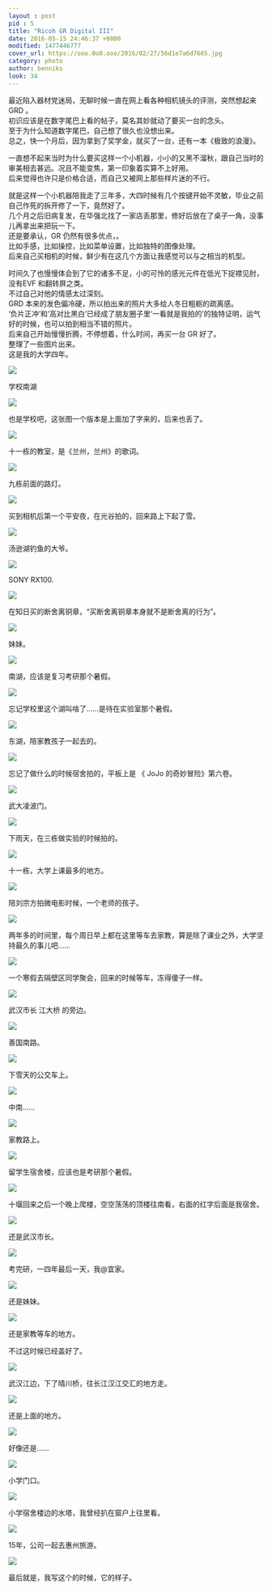 ```yaml
---
layout : post
pid : 5
title: "Ricoh GR Digital III"
date: 2016-05-15 24:46:37 +0800
modified: 1477446777
cover_url: https://ooo.0o0.ooo/2016/02/27/56d1e7a6d7665.jpg
category: photo
author: benniks
look: 34
---
```


最近陷入器材党迷局，无聊时候一直在网上看各种相机镜头的评测，突然想起来 GRD 。  
初识应该是在数字尾巴上看的帖子，莫名其妙就动了要买一台的念头。  
至于为什么知道数字尾巴，自己想了很久也没想出来。  
总之，快一个月后，因为拿到了奖学金，就买了一台，还有一本《极致的浪漫》。  

一直想不起来当时为什么要买这样一个小机器，小小的又黑不溜秋，跟自己当时的审美相去甚远。况且不能变焦，第一印象着实算不上好用。  
后来觉得也许只是价格合适，而自己又被网上那些样片迷的不行。  

就是这样一个小机器陪我走了三年多，大四时候有几个按键开始不灵敏，毕业之前自己作死的拆开修了一下，竟然好了。  
几个月之后旧病复发，在华强北找了一家店丢那里，修好后放在了桌子一角，没事儿再拿出来把玩一下。  
还是要承认，GR 仍然有很多优点，。  
比如手感，比如操控，比如菜单设置，比如独特的图像处理。  
后来自己买相机的时候，鲜少有在这几个方面让我感觉可以与之相当的机型。  

时间久了也慢慢体会到了它的诸多不足，小的可怜的感光元件在低光下捉襟见肘， 没有EVF 和翻转屏之类。  
不过自己对他的情感太过深刻。  
GRD 本来的发色偏冷硬，所以拍出来的照片大多给人冬日粗粝的疏离感。  
‘负片正冲’和‘高对比黑白’已经成了朋友圈子里‘一看就是我拍的’的独特证明，运气好的时候，也可以拍到相当不错的照片。  
后来自己开始慢慢折腾，不停想着，什么时间，再买一台 GR 好了。  
整理了一些图片出来。  
这是我的大学四年。  

![](https://ww1.sinaimg.cn/large/006tNc79gy1g2cmiu4lybj30sg0izwio.jpg)

学校南湖

![](https://ww1.sinaimg.cn/large/006tNc79gy1g2cmiv3wh1j30sg0lcmzh.jpg)

也是学校吧，这张图一个版本是上面加了字来的，后来也丢了。

![](https://ww1.sinaimg.cn/large/006tNc79gy1g2cmiwictej30sg0iz773.jpg)

十一栋的教室，是《兰州，兰州》的歌词。

![](https://ww1.sinaimg.cn/large/006tNc79gy1g2cmixwusuj30sg0lcq5y.jpg)

九栋前面的路灯。

![](https://ww1.sinaimg.cn/large/006tNc79gy1g2cmizioy1j30sg0lcgui.jpg)

买到相机后第一个平安夜，在光谷拍的，回来路上下起了雪。

![](https://ww1.sinaimg.cn/large/006tNc79gy1g2cmj0oo0hj30sg0lcwia.jpg)

汤逊湖钓鱼的大爷。

![](https://ww1.sinaimg.cn/large/006tNc79gy1g2cmj1p6ufj30sg0lcwj0.jpg)

SONY RX100.

![](https://ww1.sinaimg.cn/large/006tNc79gy1g2cmj2yfpmj30sg0lbgoz.jpg)

在知日买的断舍离铜章，“买断舍离铜章本身就不是断舍离的行为”。

![](https://ww1.sinaimg.cn/large/006tNc79gy1g2cmj41s0mj30sg0izgpd.jpg)

妹妹。

![](https://ww1.sinaimg.cn/large/006tNc79gy1g2cmj5cjd1j30sg0lcq6q.jpg)

南湖，应该是复习考研那个暑假。

![](https://ww1.sinaimg.cn/large/006tNc79gy1g2cmj6srvnj30sg0izwio.jpg)

忘记学校里这个湖叫啥了……是待在实验室那个暑假。

![](https://ww1.sinaimg.cn/large/006tNc79gy1g2cmj86qh5j30sg0lcjvq.jpg)

东湖，陪家教孩子一起去的。

![](https://ww1.sinaimg.cn/large/006tNc79gy1g2cmj9hfl3j30sg0iz476.jpg)

忘记了做什么的时候宿舍拍的，平板上是 《 JoJo 的奇妙冒险》第六卷。

![](https://ww1.sinaimg.cn/large/006tNc79gy1g2cmjalorqj30sg0iztf0.jpg)

武大凌波门。

![](https://ww1.sinaimg.cn/large/006tNc79gy1g2cmjc3nfaj30sg0lcjzo.jpg)

下雨天，在三栋做实验的时候拍的。

![](https://ww1.sinaimg.cn/large/006tNc79gy1g2cmjef0g1j30sg0izq7t.jpg)

十一栋，大学上课最多的地方。

![](https://ww1.sinaimg.cn/large/006tNc79gy1g2cmjfjo3nj30sg0lc42z.jpg)

陪刘宗方拍微电影时候，一个老师的孩子。

![](https://ww1.sinaimg.cn/large/006tNc79gy1g2cmjgp3nqj30sg0izgpf.jpg)

两年多的时间里，每个周日早上都在这里等车去家教，算是除了课业之外，大学坚持最久的事儿吧……

![](https://ww1.sinaimg.cn/large/006tNc79gy1g2cmjhlbtqj30sg0izad3.jpg)

一个寒假去隔壁区同学聚会，回来的时候等车，冻得傻子一样。

![](https://ww1.sinaimg.cn/large/006tNc79gy1g2cmjk9pbyj30sg0izq9t.jpg)

武汉市长 江大桥 的旁边。

![](https://ww1.sinaimg.cn/large/006tNc79gy1g2cmjlcnpfj30sg0iz0yh.jpg)

善国南路。

![](https://ww1.sinaimg.cn/large/006tNc79gy1g2cmjmoq60j30sg0izgpp.jpg)

下雪天的公交车上。

![](https://ww1.sinaimg.cn/large/006tNc79gy1g2cmjo33uuj30sg0lcwi7.jpg)

中南……

![](https://ww1.sinaimg.cn/large/006tNc79gy1g2cmjp35vtj30sg0lcwhv.jpg)

家教路上。

![](https://ww1.sinaimg.cn/large/006tNc79gy1g2cmjpxkaij30sg0lcdja.jpg)

留学生宿舍楼，应该也是考研那个暑假。

![](https://ww1.sinaimg.cn/large/006tNc79gy1g2cmjrkal9j30sg0lcjxb.jpg)

十堰回来之后一个晚上爬楼，空空荡荡的顶楼往南看，右面的红字后面是我宿舍。

![](https://ww1.sinaimg.cn/large/006tNc79gy1g2cmjty1uij30sg0lctew.jpg)

还是武汉市长。

![](https://ww1.sinaimg.cn/large/006tNc79gy1g2cmjw8eicj30sg0lc0y3.jpg)

考完研，一四年最后一天，我@宜家。

![](https://ww1.sinaimg.cn/large/006tNc79gy1g2cmjzrssrj30sg0lcgsv.jpg)

还是妹妹。

![](https://ww1.sinaimg.cn/large/006tNc79gy1g2cmk1vjvjj30sg0lc44v.jpg)

还是家教等车的地方。

不过这时候已经盖好了。

![](https://ww1.sinaimg.cn/large/006tNc79gy1g2cmk36dutj30sg0lc7an.jpg)

武汉江边，下了晴川桥，往长江汉江交汇的地方走。

![](https://ww1.sinaimg.cn/large/006tNc79gy1g2cmk4ixx2j30sg0lcjw5.jpg)

还是上面的地方。

![](https://ww1.sinaimg.cn/large/006tNc79gy1g2cmka3lsjj30sg0lctcd.jpg)

好像还是……

![](https://ww1.sinaimg.cn/large/006tNc79gy1g2cmkcf0qaj30sg0lcahn.jpg)

小学门口。

![](https://ww1.sinaimg.cn/large/006tNc79gy1g2cmkgp5btj30sg0lck52.jpg)

小学宿舍楼边的水塔，我曾经扒在窗户上往里看。

![](https://ww1.sinaimg.cn/large/006tNc79gy1g2cmki64s9j30sg0lcdlx.jpg)

15年，公司一起去惠州旅游。

![](https://ww1.sinaimg.cn/large/006tNc79gy1g2cmkjf1vjj30sg0izgo3.jpg)

最后就是，我写这个的时候，它的样子。
